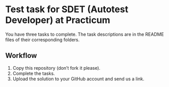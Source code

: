 # Test task for SDET (Autotest Developer) at Practicum

You have three tasks to complete. The task descriptions are in the README files of their corresponding folders.

## Workflow

1. Copy this repository (don’t fork it please).
2. Complete the tasks.
3. Upload the solution to your GitHub account and send us a link.
